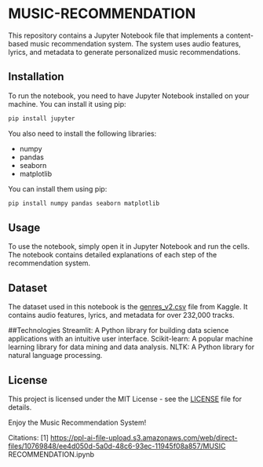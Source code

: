 # MUSIC-RECOMMENDATION
This repository contains a Jupyter Notebook file that implements a content-based music recommendation system. The system uses audio features, lyrics, and metadata to generate personalized music recommendations.

## Installation

To run the notebook, you need to have Jupyter Notebook installed on your machine. You can install it using pip:

```bash
pip install jupyter
```

You also need to install the following libraries:

- numpy
- pandas
- seaborn
- matplotlib

You can install them using pip:

```bash
pip install numpy pandas seaborn matplotlib
```

## Usage

To use the notebook, simply open it in Jupyter Notebook and run the cells. The notebook contains detailed explanations of each step of the recommendation system.

## Dataset

The dataset used in this notebook is the [genres_v2.csv](https://www.kaggle.com/zaheenhamidani/ultimate-spotify-tracks-db) file from Kaggle. It contains audio features, lyrics, and metadata for over 232,000 tracks.

##Technologies
Streamlit: A Python library for building data science applications with an intuitive user interface.
Scikit-learn: A popular machine learning library for data mining and data analysis.
NLTK: A Python library for natural language processing.

## License
This project is licensed under the MIT License - see the [LICENSE](LICENSE) file for details.

Enjoy the Music Recommendation System!

Citations:
[1] https://ppl-ai-file-upload.s3.amazonaws.com/web/direct-files/10769848/ee4d050d-5a0d-48c6-93ec-11945f08a857/MUSIC RECOMMENDATION.ipynb
